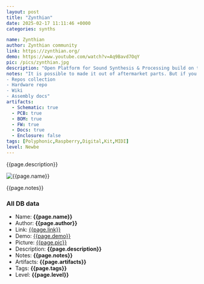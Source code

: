 ```yaml
---
layout: post
title: "Zynthian"
date: 2025-02-17 11:11:46 +0000
categories: synths

name: Zynthian
author: Zynthian community
link: https://zynthian.org/
demo: https://www.youtube.com/watch?v=Aq9Bavd7OqY
pic: /pics/zynthian.jpg
description: "Open Platform for Sound Synthesis & Processing build on top of Raspberry Pi."
notes: "It is possible to made it out of aftermarket parts. But if you want to use controls, MIDI, etc, you need to make (or buy in kit) custom PCBs.
- Repos collection
- Hardware repo
- Wiki
- Assembly docs"
artifacts:
  - Schematic: true
  - PCB: true
  - BOM: true
  - FW: true
  - Docs: true
  - Enclosure: false
tags: [Polyphonic,Raspberry,Digital,Kit,MIDI]
level: Newbe
---
```


{{page.description}}

![{{page.name}}]({{page.pic}})

{{page.notes}}

### All DB data
- Name: **{{page.name}}**
- Author: **{{page.author}}**
- Link: [{{page.link}}]({{page.link}})
- Demo: [{{page.demo}}]({{page.demo}})
- Picture: [{{page.pic}}]({{page.pic}})
- Description: **{{page.description}}**
- Notes: **{{page.notes}}**
- Artifacts: **{{page.artifacts}}**
- Tags: **{{page.tags}}**
- Level: **{{page.level}}**
